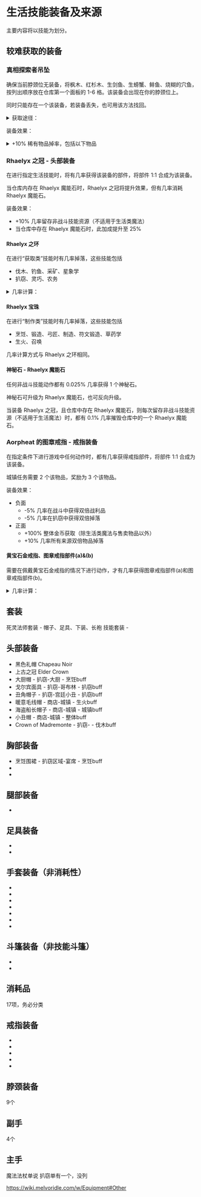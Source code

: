 # 生活技能装备及来源
主要内容将以技能为划分。

## 较难获取的装备
### 真相探索者吊坠
确保当前脖颈位无装备，将枫木、红杉木、生剑鱼、生螃蟹、鲱鱼、烧糊的穴鱼，按列出顺序放在仓库第一个面板的 1-6 格。该装备会出现在你的脖颈位上。

同时只能存在一个该装备，若装备丢失，也可用该方法找回。

<details>
<summary>获取途径：</summary>

* 枫木 - 伐木lv.45
    + 战斗区域-湿漉森林除水蛭外的敌人
    + 扒窃
        - 戈尔宾首领(lv.16)
        - 独眼巨人(lv.57)
        - 伐木工(lv.61)
    * 树种
* 红杉木 - 伐木lv.90
    + 扒窃
        - 伐木工(lv.61)
        - 树妖(lv.116)
    + 城镇任务
* 生剑鱼 - 钓鱼lv.50
    + 扒窃-渔夫(lv.54)
* 生螃蟹 - 钓鱼lv.60
    + 战斗区域-沙砾海岸-巨型螃蟹
    + 扒窃-渔夫(lv.54)
+ 鲱鱼 - 钓鱼lv.10 + 烹饪lv.10
    + 扒窃-大厨(lv.34)
    + 生鱼来源
        - 战斗区域-沙砾海岸-触手
        - 扒窃-戈尔宾村落(lv.8/lv.16) - 基础补给箱
        - 扒窃-码头工人(lv.45)
+ 烧糊的穴鱼
    + 战斗区域-沙砾海岸-触手
</details>


装备效果：
<details>
<summary>+10% 稀有物品掉率，包括以下物品</summary>

+ 伐木的鸟巢、渡鸦鸟巢
+ 采矿的宝石
+ 生火的焦炭、灰烬、慷慨的火焰之灵
+ 生火的星尘（仅魔法木）
+ 图章戒指部件(a) - 见下文
+ Rhaelyx 系列
    - Rhaelyx 之环
    - Rhaelyx 宝珠
    - 神秘石
+ 当前技能的精通代币
</details>

### Rhaelyx 之冠 - 头部装备
在进行指定生活技能时，将有几率获得该装备的部件，将部件 1:1 合成为该装备。

当仓库内存在 Rhaelyx 魔能石时，Rhaelyx 之冠将提升效果，但有几率消耗 Rhaelyx 魔能石。

装备效果：
* +10% 几率留存非战斗技能资源（不适用于生活类魔法）
* 当仓库中存在 Rhaelyx 魔能石时，此加成提升至 25%

#### Rhaelyx 之环
在进行“获取类”技能时有几率掉落，这些技能包括
* 伐木、钓鱼、采矿、星象学
* 扒窃、灵巧、农务

<details>
<summary>几率计算：</summary>

* 初始几率为 1/10百万
* 在任何技能中每有 1 个精通等级，几率 +1/2,500百万
+ 最高为 1/100千，需要共 24,750 精通等级
</details>

#### Rhaelyx 宝珠
在进行“制作类”技能时有几率掉落，这些技能包括
* 烹饪、锻造、弓匠、制造、符文锻造、草药学
* 生火、召唤

几率计算方式与 Rhaelyx 之环相同。

#### 神秘石 - Rhaelyx 魔能石
任何非战斗技能动作都有 0.025% 几率获得 1 个神秘石。

神秘石可升级为 Rhaelyx 魔能石，也可反向升级。

当装备 Rhaelyx 之冠，且仓库中存在 Rhaelyx 魔能石，则每次留存非战斗技能资源（不适用于生活魔法）时，都有 0.1% 几率摧毁仓库中的一个 Rhaelyx 魔能石。

### Aorpheat 的图章戒指 - 戒指装备
在指定条件下进行游戏中任何动作时，都有几率获得戒指部件，将部件 1:1 合成为该装备。

城镇任务需要 2 个该物品，奖励为 3 个该物品。

装备效果：
* 负面
    + -5% 几率在战斗中获得双倍战利品
    + -5% 几率在扒窃中获得双倍掉落
* 正面
    + +100% 整体金币获取（除生活类魔法与售卖物品以外）
    + +10% 几率所有来源双倍物品掉落

#### 黄宝石金戒指、图章戒指部件(a)&(b)
需要在佩戴黄宝石金戒指的情况下进行动作，才有几率获得图章戒指部件(a)和图章戒指部件(b)。

<details>
<summary>几率计算：</summary>

* 黄宝石金戒指获取几率与(a)、(b)相同
    * 黄宝石金戒指可在制造技能中制作
    * 必须佩戴黄宝石金戒指进行动作才能获得(a)、(b)
* (a)：几率为 x/16,500千
    + (a)的获取条件为进行生活类技能动作
    + x 为当前训练项目的里程碑
    + 里程碑即该项目在多少技能等级时解锁
* (b)：几率为 x/500千
    + (b)的获取条件为进行战斗动作
    + x 为当前攻击的敌人的战斗等级
</details>

## 套装
死灵法师套装 - 帽子、足具、下装、长袍
技能套装 - 

## 头部装备
* 黑色礼帽 Chapeau Noir
* 上古之冠 Elder Crown
* 大厨帽 - 扒窃-大厨 - 烹饪buff
* 戈尔宾面具 - 扒窃-哥布林 - 扒窃buff
* 丑角帽子 - 扒窃-宫廷小丑 - 扒窃buff
* 暖意毛线帽 - 商店-城镇 - 生火buff
* 海盗船长帽子 - 商店-城镇 - 城镇buff
* 小丑帽 - 商店-城镇 - 整体buff
* Crown of Madremonte - 扒窃- - 伐木buff

## 胸部装备
* 烹饪围裙 - 扒窃区域-宴席 - 烹饪buff
*
*

## 腿部装备
*

## 足具装备
*
*

## 手套装备（非消耗性）
* 
* 
*
*
*
*
*

## 斗篷装备（非技能斗篷）
*
*

## 消耗品
17项，务必分类

## 戒指装备
*
*
*
*
*

## 脖颈装备
9个

## 副手
4个

## 主手
魔法法杖单说
扒窃单有一个，没列


https://wiki.melvoridle.com/w/Equipment#Other